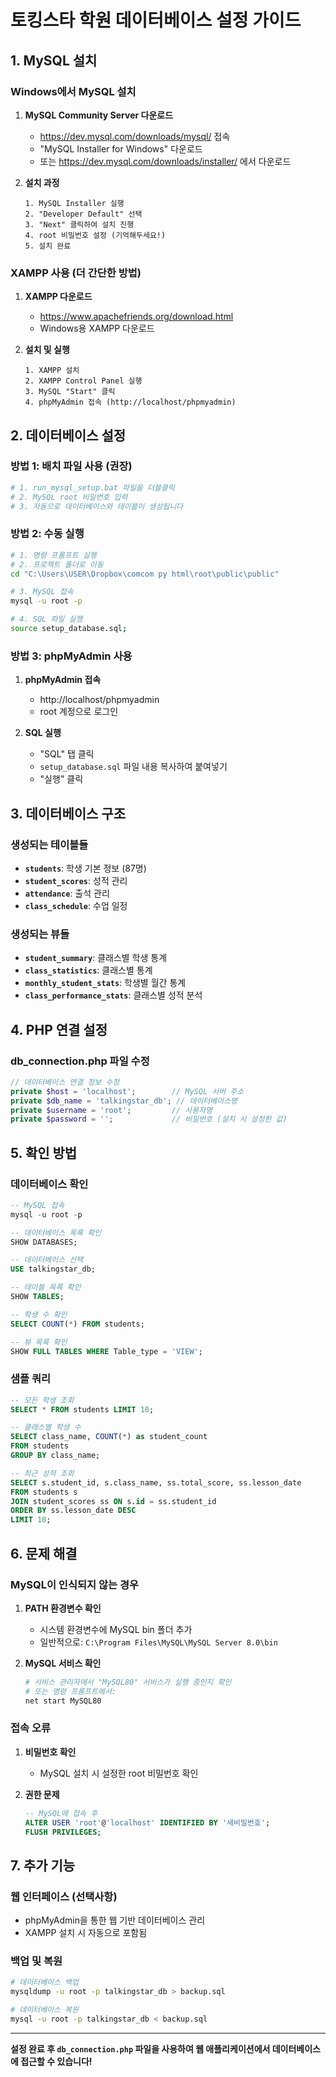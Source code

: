 # 토킹스타 학원 데이터베이스 설정 가이드

## 1. MySQL 설치

### Windows에서 MySQL 설치
1. **MySQL Community Server 다운로드**
   - https://dev.mysql.com/downloads/mysql/ 접속
   - "MySQL Installer for Windows" 다운로드
   - 또는 https://dev.mysql.com/downloads/installer/ 에서 다운로드

2. **설치 과정**
   ```
   1. MySQL Installer 실행
   2. "Developer Default" 선택
   3. "Next" 클릭하여 설치 진행
   4. root 비밀번호 설정 (기억해두세요!)
   5. 설치 완료
   ```

### XAMPP 사용 (더 간단한 방법)
1. **XAMPP 다운로드**
   - https://www.apachefriends.org/download.html
   - Windows용 XAMPP 다운로드

2. **설치 및 실행**
   ```
   1. XAMPP 설치
   2. XAMPP Control Panel 실행
   3. MySQL "Start" 클릭
   4. phpMyAdmin 접속 (http://localhost/phpmyadmin)
   ```

## 2. 데이터베이스 설정

### 방법 1: 배치 파일 사용 (권장)
```bash
# 1. run_mysql_setup.bat 파일을 더블클릭
# 2. MySQL root 비밀번호 입력
# 3. 자동으로 데이터베이스와 테이블이 생성됩니다
```

### 방법 2: 수동 실행
```bash
# 1. 명령 프롬프트 실행
# 2. 프로젝트 폴더로 이동
cd "C:\Users\USER\Dropbox\comcom py html\root\public\public"

# 3. MySQL 접속
mysql -u root -p

# 4. SQL 파일 실행
source setup_database.sql;
```

### 방법 3: phpMyAdmin 사용
1. **phpMyAdmin 접속**
   - http://localhost/phpmyadmin
   - root 계정으로 로그인

2. **SQL 실행**
   - "SQL" 탭 클릭
   - `setup_database.sql` 파일 내용 복사하여 붙여넣기
   - "실행" 클릭

## 3. 데이터베이스 구조

### 생성되는 테이블들
- **`students`**: 학생 기본 정보 (87명)
- **`student_scores`**: 성적 관리
- **`attendance`**: 출석 관리
- **`class_schedule`**: 수업 일정

### 생성되는 뷰들
- **`student_summary`**: 클래스별 학생 통계
- **`class_statistics`**: 클래스별 통계
- **`monthly_student_stats`**: 학생별 월간 통계
- **`class_performance_stats`**: 클래스별 성적 분석

## 4. PHP 연결 설정

### db_connection.php 파일 수정
```php
// 데이터베이스 연결 정보 수정
private $host = 'localhost';        // MySQL 서버 주소
private $db_name = 'talkingstar_db'; // 데이터베이스명
private $username = 'root';         // 사용자명
private $password = '';             // 비밀번호 (설치 시 설정한 값)
```

## 5. 확인 방법

### 데이터베이스 확인
```sql
-- MySQL 접속
mysql -u root -p

-- 데이터베이스 목록 확인
SHOW DATABASES;

-- 데이터베이스 선택
USE talkingstar_db;

-- 테이블 목록 확인
SHOW TABLES;

-- 학생 수 확인
SELECT COUNT(*) FROM students;

-- 뷰 목록 확인
SHOW FULL TABLES WHERE Table_type = 'VIEW';
```

### 샘플 쿼리
```sql
-- 모든 학생 조회
SELECT * FROM students LIMIT 10;

-- 클래스별 학생 수
SELECT class_name, COUNT(*) as student_count 
FROM students 
GROUP BY class_name;

-- 최근 성적 조회
SELECT s.student_id, s.class_name, ss.total_score, ss.lesson_date
FROM students s
JOIN student_scores ss ON s.id = ss.student_id
ORDER BY ss.lesson_date DESC
LIMIT 10;
```

## 6. 문제 해결

### MySQL이 인식되지 않는 경우
1. **PATH 환경변수 확인**
   - 시스템 환경변수에 MySQL bin 폴더 추가
   - 일반적으로: `C:\Program Files\MySQL\MySQL Server 8.0\bin`

2. **MySQL 서비스 확인**
   ```bash
   # 서비스 관리자에서 "MySQL80" 서비스가 실행 중인지 확인
   # 또는 명령 프롬프트에서:
   net start MySQL80
   ```

### 접속 오류
1. **비밀번호 확인**
   - MySQL 설치 시 설정한 root 비밀번호 확인

2. **권한 문제**
   ```sql
   -- MySQL에 접속 후
   ALTER USER 'root'@'localhost' IDENTIFIED BY '새비밀번호';
   FLUSH PRIVILEGES;
   ```

## 7. 추가 기능

### 웹 인터페이스 (선택사항)
- phpMyAdmin을 통한 웹 기반 데이터베이스 관리
- XAMPP 설치 시 자동으로 포함됨

### 백업 및 복원
```bash
# 데이터베이스 백업
mysqldump -u root -p talkingstar_db > backup.sql

# 데이터베이스 복원
mysql -u root -p talkingstar_db < backup.sql
```

---

**설정 완료 후 `db_connection.php` 파일을 사용하여 웹 애플리케이션에서 데이터베이스에 접근할 수 있습니다!** 